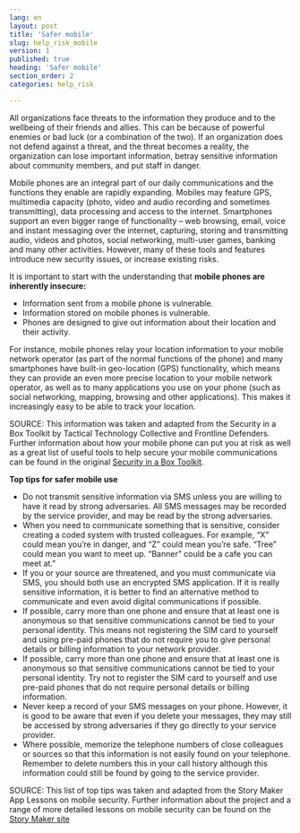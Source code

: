 ```yaml
---
lang: en
layout: post
title: 'Safer mobile'
slug: help_risk_mobile
version: 1
published: true
heading: 'Safer mobile'
section_order: 2
categories: help_risk

---
```


All organizations face threats to the information they produce and to the wellbeing of their friends and allies. This can be because of powerful enemies or bad luck (or a combination of the two). If an organization does not defend against a threat, and the threat becomes a reality, the organization can lose important information, betray sensitive information about community members, and put staff in danger.

Mobile phones are an integral part of our daily communications and the functions they enable are rapidly expanding. Mobiles may feature GPS, multimedia capacity (photo, video and audio recording and sometimes transmitting), data processing and access to the internet. Smartphones support an even bigger range of functionality – web browsing, email, voice and instant messaging over the internet, capturing, storing and transmitting audio, videos and photos, social networking, multi-user games, banking and many other activities. However, many of these tools and features introduce new security issues, or increase existing risks.

It is important to start with the understanding that **mobile phones are inherently insecure:**

* Information sent from a mobile phone is vulnerable.
* Information stored on mobile phones is vulnerable.
* Phones are designed to give out information about their location and their activity.

For instance, mobile phones relay your location information to your mobile network operator (as part of the normal functions of the phone) and many smartphones have built-in geo-location (GPS) functionality, which means they can provide an even more precise location to your mobile network operator, as well as to many applications you use on your phone (such as social networking, mapping, browsing and other applications). This makes it increasingly easy to be able to track your location.

SOURCE: This information was taken and adapted from the Security in a Box Toolkit by Tactical Technology Collective and Frontline Defenders. Further information about how your mobile phone can put you at risk as well as a great list of useful tools to help secure your mobile communications can be found in the original [Security in a Box Toolkit](https://securityinabox.org/).

**Top tips for safer mobile use**

  - Do not transmit sensitive information via SMS unless you are willing to have it read by strong adversaries. All SMS messages may be recorded by the service provider, and may be read by the strong adversaries.
  - When you need to communicate something that is sensitive, consider creating a coded system with trusted colleagues. For example, “X” could mean you’re in danger, and “Z” could mean you’re safe. “Tree” could mean you want to meet up. “Banner” could be a cafe you can meet at."
  - If you or your source are threatened, and you must communicate via SMS, you should both use an encrypted SMS application. If it is really sensitive information, it is better to find an alternative method to communicate and even avoid digital communications if possible. 
  - If possible, carry more than one phone and ensure that at least one is anonymous so that sensitive communications cannot be tied to your personal identity. This means not registering the SIM card to yourself and using pre-paid phones that do not require you to give personal details or billing information to your network provider.
  - If possible, carry more than one phone and ensure that at least one is anonymous so that sensitive communications cannot be tied to your personal identity. Try not to register the SIM card to yourself and use pre-paid phones that do not require personal details or billing information.
  - Never keep a record of your SMS messages on your phone. However, it is good to be aware that even if you delete your messages, they may still be accessed by strong adversaries if they go directly to your service provider.
  - Where possible, memorize the telephone numbers of close colleagues or sources so that this information is not easily found on your telephone. Remember to delete numbers this in your call history although this information could still be found by going to the service provider.

SOURCE: This list of top tips was taken and adapted from the Story Maker App Lessons on mobile security. Further information about the project and a range of more detailed lessons on mobile security can be found on the [Story Maker site](https://storymaker.cc/lessons/?Lesson=/2/2.7/&Lang=en)